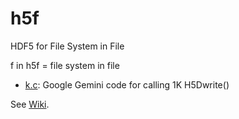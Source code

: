 # h5f

HDF5 for File System in File

f in h5f = file system in file

* [k.c](k.c): Google Gemini code for calling 1K H5Dwrite()

See [Wiki](https://github.com/hyoklee/h5f/wiki).
